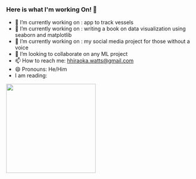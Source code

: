 ### Here is what I'm working On! 👋

- 🔭 I’m currently working on : app to track vessels
- 🔭 I’m currently working on : writing a book on data visualization using seaborn and matplotlib 
- 🔭 I’m currently working on : my social media project for those without a voice
- 👯 I’m looking to collaborate on any ML project
- 📫 How to reach me: hhiraoka.watts@gmail.com
- 😄 Pronouns: He/Him
- I am reading:
<img src="https://i.imgur.com/DDQ6sqz.jpg" width="240px"> 



